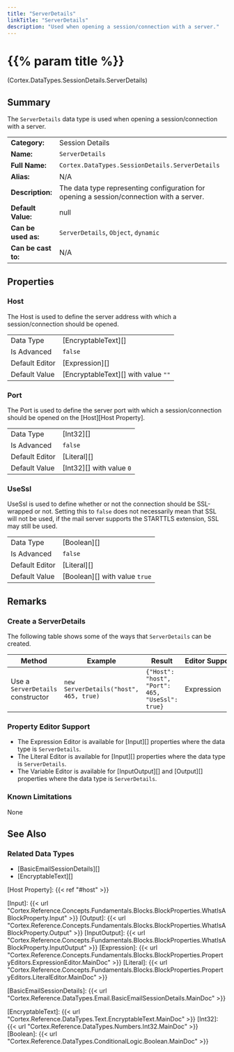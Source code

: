 ```yaml
---
title: "ServerDetails"
linkTitle: "ServerDetails"
description: "Used when opening a session/connection with a server."
---
```


# {{% param title %}}

<p class="namespace">(Cortex.DataTypes.SessionDetails.ServerDetails)</p>

## Summary

The `ServerDetails` data type is used when opening a session/connection with a server.

| | |
|-|-|
| **Category:**          | Session Details                                        |
| **Name:**              | `ServerDetails`                                        |
| **Full Name:**         | `Cortex.DataTypes.SessionDetails.ServerDetails`        |
| **Alias:**             | N/A                                                    |
| **Description:**       | The data type representing configuration for opening a session/connection with a server. |
| **Default Value:**     | null                                                   |
| **Can be used as:**    | `ServerDetails`, `Object`, `dynamic`                   |
| **Can be cast to:**    | N/A                                                    |

## Properties

### Host

The Host is used to define the server address with which a session/connection should be opened.

| | |
|--------------------|---------------------------|
| Data Type | [EncryptableText][] |
| Is Advanced | `false` |
| Default Editor | [Expression][] |
| Default Value | [EncryptableText][] with value `""` |

### Port

The Port is used to define the server port with which a session/connection should be opened on the [Host][Host Property].

| | |
|--------------------|---------------------------|
| Data Type | [Int32][] |
| Is Advanced | `false` |
| Default Editor | [Literal][] |
| Default Value | [Int32][] with value `0` |

### UseSsl

UseSsl is used to define whether or not the connection should be SSL-wrapped or not. Setting this to `false` does not necessarily mean that SSL will not be used, if the mail server supports the STARTTLS extension, SSL may still be used.

| | |
|--------------------|---------------------------|
| Data Type | [Boolean][] |
| Is Advanced | `false` |
| Default Editor | [Literal][] |
| Default Value | [Boolean][] with value `true` |

## Remarks

### Create a ServerDetails

The following table shows some of the ways that `ServerDetails` can be created.

| Method | Example | Result | Editor&nbsp;Support | Notes |
|-|-|-|-|-|
| Use a `ServerDetails` constructor | `new ServerDetails("host", 465, true)` | `{"Host": "host", "Port": 465, "UseSsl": true}` | Expression |  |

### Property Editor Support

* The Expression Editor is available for [Input][] properties where the data type is `ServerDetails`.
* The Literal Editor is available for [Input][] properties where the data type is `ServerDetails`.
* The Variable Editor is available for [InputOutput][] and [Output][] properties where the data type is `ServerDetails`.
  
### Known Limitations

None

## See Also

### Related Data Types

* [BasicEmailSessionDetails][]
* [EncryptableText][]

[Host Property]: {{< ref "#host" >}}

[Input]: {{< url "Cortex.Reference.Concepts.Fundamentals.Blocks.BlockProperties.WhatIsABlockProperty.Input" >}}
[Output]: {{< url "Cortex.Reference.Concepts.Fundamentals.Blocks.BlockProperties.WhatIsABlockProperty.Output" >}}
[InputOutput]: {{< url "Cortex.Reference.Concepts.Fundamentals.Blocks.BlockProperties.WhatIsABlockProperty.InputOutput" >}}
[Expression]: {{< url "Cortex.Reference.Concepts.Fundamentals.Blocks.BlockProperties.PropertyEditors.ExpressionEditor.MainDoc" >}}
[Literal]: {{< url "Cortex.Reference.Concepts.Fundamentals.Blocks.BlockProperties.PropertyEditors.LiteralEditor.MainDoc" >}}

[BasicEmailSessionDetails]: {{< url "Cortex.Reference.DataTypes.Email.BasicEmailSessionDetails.MainDoc" >}}

[EncryptableText]: {{< url "Cortex.Reference.DataTypes.Text.EncryptableText.MainDoc" >}}
[Int32]: {{< url "Cortex.Reference.DataTypes.Numbers.Int32.MainDoc" >}}
[Boolean]: {{< url "Cortex.Reference.DataTypes.ConditionalLogic.Boolean.MainDoc" >}}
